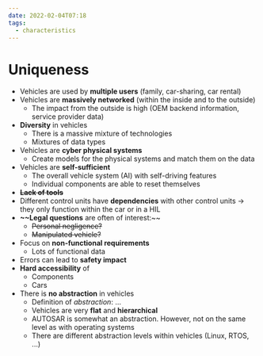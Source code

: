 ```yaml
---
date: 2022-02-04T07:18
tags:
  - characteristics
---
```


# Uniqueness

- Vehicles are used by **multiple users** (family, car-sharing, car rental)
- Vehicles are **massively networked** (within the inside and to the outside)
    - The impact from the outside is high (OEM backend information, service provider data)
- **Diversity** in vehicles
    - There is a massive mixture of technologies
    - Mixtures of data types
- Vehicles are **cyber physical systems**
    - Create models for the physical systems and match them on the data
- Vehicles are **self-sufficient**
    - The overall vehicle system (AI) with self-driving features
    - Individual components are able to reset themselves
- **~~Lack of tools~~**
- Different control units have **dependencies** with other control units -> they only function within the car or in a HIL
- **~~Legal questions** are often of interest:~~
    - ~~Personal negligence?~~
    - ~~Manipulated vehicle?~~
- Focus on **non-functional requirements**
    - Lots of functional data
- Errors can lead to **safety impact**
- **Hard accessibility** of
    - Components
    - Cars
- There is **no abstraction** in vehicles
    - Definition of *abstraction*: …
    - Vehicles are very **flat** and **hierarchical**
    - AUTOSAR is somewhat an abstraction. However, not on the same level as with operating systems
    - There are different abstraction levels within vehicles (Linux, RTOS, ...)
